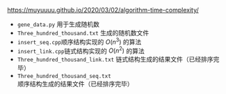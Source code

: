 https://muyuuuu.github.io/2020/03/02/algorithm-time-complexity/

- `gene_data.py` 用于生成随机数
- `Three_hundred_thousand.txt` 生成的随机数文件
- `insert_seq.cpp`顺序结构实现的 $O(n^3)$ 的算法
- `insert_link.cpp`链式结构实现的 $O(n^2)$ 的算法
- `Three_hundred_thousand_link.txt` 链式结构生成的结果文件（已经排序完毕）
- `Three_hundred_thousand_seq.txt` 顺序结构生成的结果文件（已经排序完毕）

